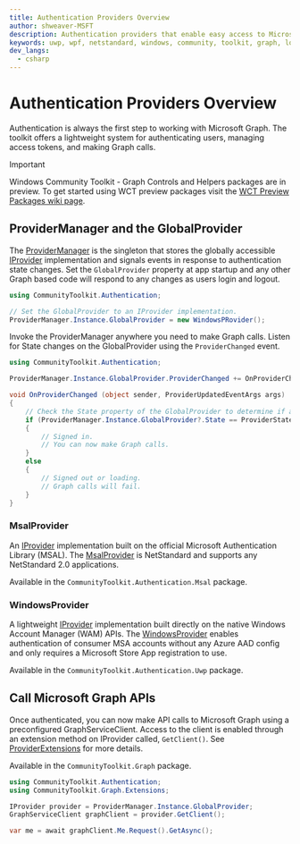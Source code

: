 ```yaml
---
title: Authentication Providers Overview
author: shweaver-MSFT
description: Authentication providers that enable easy access to Microsoft Graph APIs.
keywords: uwp, wpf, netstandard, windows, community, toolkit, graph, login, authentication, provider, providers, identity, msa, wam
dev_langs:
  - csharp
---
```


# Authentication Providers Overview

Authentication is always the first step to working with Microsoft Graph.
The toolkit offers a lightweight system for authenticating users, managing access tokens, and making Graph calls.

> [!IMPORTANT]
> Windows Community Toolkit - Graph Controls and Helpers packages are in preview. To get started using WCT preview packages visit the [WCT Preview Packages wiki page](https://aka.ms/wct/wiki/previewpackages).

## ProviderManager and the GlobalProvider

The [ProviderManager](./ProviderManager.md) is the singleton that stores the globally accessible [IProvider](./IProvider.md) implementation and signals events in response to authentication state changes.
Set the `GlobalProvider` property at app startup and any other Graph based code will respond to any changes as users login and logout.

```csharp
using CommunityToolkit.Authentication;

// Set the GlobalProvider to an IProvider implementation.
ProviderManager.Instance.GlobalProvider = new WindowsPRovider();
```

Invoke the ProviderManager anywhere you need to make Graph calls.
Listen for State changes on the GlobalProvider using the `ProviderChanged` event.

```csharp
using CommunityToolkit.Authentication;

ProviderManager.Instance.GlobalProvider.ProviderChanged += OnProviderChanged;

void OnProviderChanged (object sender, ProviderUpdatedEventArgs args)
{
    // Check the State property of the GlobalProvider to determine if a user is signed in or not.
    if (ProviderManager.Instance.GlobalProvider?.State == ProviderState.SignedIn)
    {
        // Signed in.
        // You can now make Graph calls.
    }
    else
    {
        // Signed out or loading.
        // Graph calls will fail.
    }
}
```

### MsalProvider

An [IProvider](./IProvider.md) implementation built on the official Microsoft Authentication Library (MSAL).
The [MsalProvider](./msal/MsalProvider.md)  is NetStandard and supports any NetStandard 2.0 applications.

Available in the `CommunityToolkit.Authentication.Msal` package.

### WindowsProvider

A lightweight [IProvider](./IProvider.md) implementation built directly on the native Windows Account Manager (WAM) APIs.
The [WindowsProvider](./uwp/WindowsProvider.md) enables authentication of consumer MSA accounts without any Azure AAD config and only requires a Microsoft Store App registration to use.

Available in the `CommunityToolkit.Authentication.Uwp` package.

## Call Microsoft Graph APIs

Once authenticated, you can now make API calls to Microsoft Graph using a preconfigured GraphServiceClient.
Access to the client is enabled through an extension method on IProvider called, `GetClient()`.
See [ProviderExtensions](../helpers/ProviderExtensions.md) for more details.

Available in the `CommunityToolkit.Graph` package.

```csharp
using CommunityToolkit.Authentication;
using CommunityToolkit.Graph.Extensions;

IProvider provider = ProviderManager.Instance.GlobalProvider;
GraphServiceClient graphClient = provider.GetClient();

var me = await graphClient.Me.Request().GetAsync();
```
